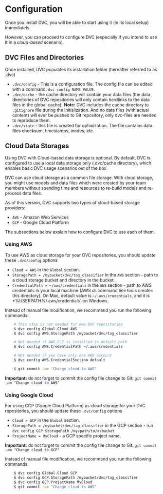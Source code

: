 # Configuration

Once you install DVC, you will be able to start using it (in its local setup)
immediately.

However, you can proceed to configure DVC (especially if you intend to use it in
a *cloud-based* scenario).


## DVC Files and Directories

Once installed, DVC populates its installation folder (hereafter referred to
as .dvc)

* `.dvc/config` - This is a configuration file.
  The config file can be edited with a command: `dvc config NAME VALUE`.
* `.dvc/cache` - the cache directory will contain your data files (the data
  directories of DVC repositories will only contain hardlinks to the data files
  in the global cache).
  **Note:** DVC includes the cache directory to `.gitignore` file during the
  initialization. And no data files (with actual content) will ever be pushed to
  Git repository, only dvc-files are needed to reproduce them.
* `.dvc/state` - this file is created for optimization. The file contains data
  files checksum, timestamps, inodes, etc.


## Cloud Data Storages

Using DVC with Cloud-based data storage is optional. By default, DVC is
configured to use a local data storage only (.dvc/cache directory), which
enables basic DVC usage scenarios out of the box.

DVC can use cloud storage as a common file storage.
With cloud storage, you might use models and data files which were created by
your team members without spending time and resources to re-build models and
re-process data files.

As of this version, DVC supports two types of cloud-based storage providers:

* `AWS` - Amazon Web Services
* `GCP` - Google Cloud Platform

The subsections below explain how to configure DVC to use each of them.


### Using AWS

To use AWS as cloud storage for your DVC repositories, you should update these
`.dvc/config` options

* `Cloud = AWS` in the `Global` section.
* `StoragePath = /mybucket/dvc/tag_classifier` in the `AWS` section - path to a
    cloud storage bucket and directory in the bucket.
* `CredentialPath = ~/aws/credentials` in the `AWS` section - path to AWS
    credentials in your local machine (AWS cli command line tools creates this
    directory). On Mac, default value is `~/.aws/credentials`, and it is
    *%USERPATH%/.aws/credentials` on Windows.

Instead of manual file modification, we recommend you run the following
commands:

```sh
    # This step is not needed for new DVC repositories
    $ dvc config Global.Cloud AWS
    $ dvc config AWS.StoragePath /mybucket/dvc/tag_classifier

    # Not needed if AWS CLI is installed to default path
    $ dvc config AWS.CredentialPath ~/.aws/credentials

    # Not needed if you have only one AWS account
    $ dvc config AWS.CredentialSection default

    $ git commit -am "Change cloud to AWS"
```

**Important:** do not forget to commit the config file change to Git:
`git commit -am "Change cloud to AWS"`


### Using Google Cloud

For using GCP (Google Cloud Platform) as cloud storage for your DVC
repositories, you should update these `.dvc/config` options

* `Cloud = GCP` in the `Global` section.
* `StoragePath = /mybucket/dvc/tag_classifier` in the GCP section - run
    `dvc config GCP.StoragePath /my/path/to/a/bucket`
* `ProjectName = MyCloud` - a GCP specific project name.

**Important:** do not forget to commit the config file change to Git:
`git commit -am "Change cloud to GCP"`

Instead of manual file modification, we recommend you run the following
commands:

```sh
    $ dvc config Global.Cloud GCP
    $ dvc config GCP.StoragePath /mybucket/dvc/tag_classifier
    $ dvc config GCP.ProjectName MyCloud
    $ git commit -am "Change cloud to AWS"
```
